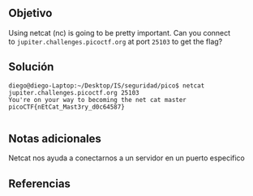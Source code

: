 ## Objetivo
Using netcat (nc) is going to be pretty important. Can you connect to `jupiter.challenges.picoctf.org` at port `25103` to get the flag?
## Solución
```
diego@diego-Laptop:~/Desktop/IS/seguridad/pico$ netcat jupiter.challenges.picoctf.org 25103
You're on your way to becoming the net cat master
picoCTF{nEtCat_Mast3ry_d0c64587}


```
## Notas adicionales
Netcat nos ayuda a conectarnos a un servidor en un puerto especifico
## Referencias
